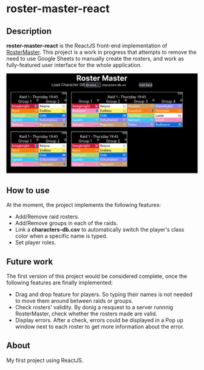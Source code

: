 # roster-master-react

## Description

**roster-master-react** is the ReactJS front-end implementation of [RosterMaster](https://github.com/MartGon/RosterMaster). This project is a work in progress that attempts to remove the need to use Google Sheets to manually create the rosters, and work as fully-featured user interface for the whole application.

![sample-roster.png](https://raw.githubusercontent.com/MartGon/roster-master-react/main/docs/imgs/roster-master.png)

## How to use

At the moment, the project implements the following features:
- Add/Remove raid rosters.
- Add/Remove groups in each of the raids.
- Link a **characters-db.csv** to automatically switch the player's class color when a specific name is typed.
- Set player roles.

## Future work

The first version of this project would be considered complete, once the following features are finally implemented:

- Drag and drop feature for players. So typing their names is not needed to move them around between raids or groups.
- Check rosters' validity. By donig a resquest to a server runnnig RosterMaster, check whether the rosters made are valid.
- Display errors. After a check, errors could be displayed in a Pop up window next to each roster to  get more information about the error.

## About

My first project using ReactJS.



